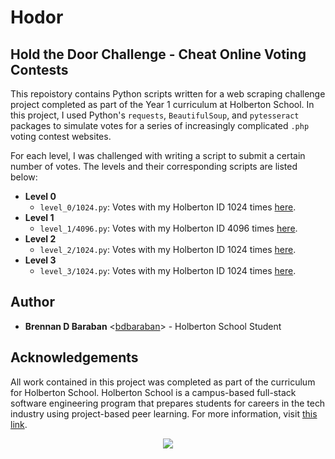 # Hodor
## Hold the Door Challenge - Cheat Online Voting Contests

This repoistory contains Python scripts written for a web scraping challenge 
project completed as part of the Year 1 curriculum at Holberton School. In this 
project, I used Python's `requests`, `BeautifulSoup`, and `pytesseract` packages 
to simulate votes for a series of increasingly complicated `.php` voting contest 
websites.

For each level, I was challenged with writing a script to submit a certain number 
of votes. The levels and their corresponding scripts are listed below:

* **Level 0**
  * `level_0/1024.py`: Votes with my Holberton ID 1024 times [here](http://158.69.76.135/level0.php).
* **Level 1**
  * `level_1/4096.py`: Votes with my Holberton ID 4096 times [here](http://158.69.76.135/level0.php).
* **Level 2**
  * `level_2/1024.py`: Votes with my Holberton ID 1024 times [here](http://158.69.76.135/level2.php).
* **Level 3**
  * `level_3/1024.py`: Votes with my Holberton ID 1024 times [here](http://158.69.76.135/level3.php).

## Author
* **Brennan D Baraban** <[bdbaraban](https://github.com/bdbaraban)> - 
Holberton School Student

## Acknowledgements
All work contained in this project was completed as part of the curriculum for 
Holberton School. Holberton School is a campus-based full-stack software 
engineering program that prepares students for careers in the tech industry 
using project-based peer learning. For more information, visit 
[this link](https://www.holbertonschool.com/).

<p align="center">
  <img src="http://www.holbertonschool.com/holberton-logo.png">
</p>
